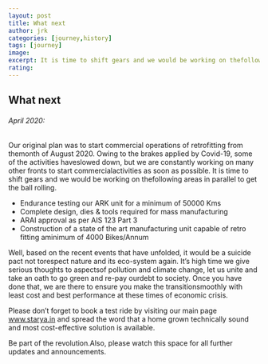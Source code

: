 ```yaml
---
layout: post
title: What next
author: jrk
categories: [journey,history]
tags: [journey]
image: 
excerpt: It is time to shift gears and we would be working on thefollowing areas in parallel to get the ball rolling.
rating: 
---
```

## What next

######  April 2020:
Our original plan was to start commercial operations of retrofitting from themonth of August 2020. Owing to the brakes applied by Covid-19, some of the activities haveslowed down, but we are constantly working on many other fronts to start commercialactivities as soon as possible. It is time to shift gears and we would be working on thefollowing areas in parallel to get the ball rolling.

 * Endurance testing our ARK unit for a minimum of 50000 Kms
 * Complete design, dies &amp; tools required for mass manufacturing
 * ARAI approval as per AIS 123 Part 3
 * Construction of a state of the art manufacturing unit capable of retro fitting aminimum of 4000 Bikes/Annum

Well, based on the recent events that have unfolded, it would be a suicide pact not torespect nature and its eco-system again. It’s high time we give serious thoughts to aspectsof pollution and climate change, let us unite and take an oath to go green and re-pay ourdebt to society. Once you have done that, we are there to ensure you make the transitionsmoothly with least cost and best performance at these times of economic crisis.

Please don’t forget to book a test ride by visiting our main page www.starya.in and spread the word that a home grown technically sound and most cost-effective solution is available.

Be part of the revolution.Also, please watch this space for all further updates and announcements.
